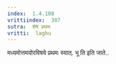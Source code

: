 ```yaml
---
index:  1.4.108
vrittiindex:  387
sutra:  शेषे प्रथमः
vritti:  laghu 
---
```


मध्यमोत्तमयोरविषये प्रथमः स्यात्. भू ति इति जाते..

